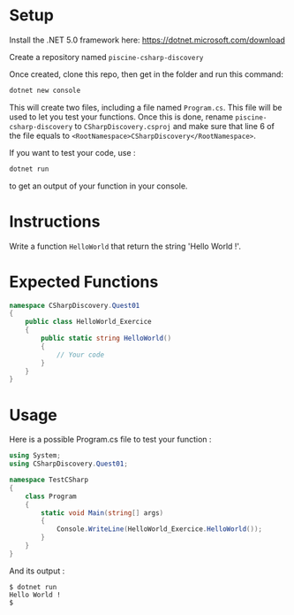 # Setup

Install the .NET 5.0 framework here:
https://dotnet.microsoft.com/download

Create a repository named `piscine-csharp-discovery`

Once created, clone this repo, then get in the folder and run this command:

```sh
dotnet new console
```

This will create two files, including a file named `Program.cs`. This file will be used to let you test your functions. 
Once this is done, rename `piscine-csharp-discovery` to `CSharpDiscovery.csproj` and make sure that line 6 of the file equals to `<RootNamespace>CSharpDiscovery</RootNamespace>`.

If you want to test your code, use :

```sh
dotnet run
```

to get an output of your function in your console.

# Instructions

Write a function `HelloWorld` that return the string 'Hello World !'.

# Expected Functions

```C#
namespace CSharpDiscovery.Quest01
{
    public class HelloWorld_Exercice
    {
        public static string HelloWorld()
        {
            // Your code
        }
    }
}
```

# Usage

Here is a possible Program.cs file to test your function :

```C#
using System;
using CSharpDiscovery.Quest01;

namespace TestCSharp
{
    class Program
    {
        static void Main(string[] args)
        {
            Console.WriteLine(HelloWorld_Exercice.HelloWorld());
        }
    }
}
```

And its output :

```
$ dotnet run
Hello World !
$
```

